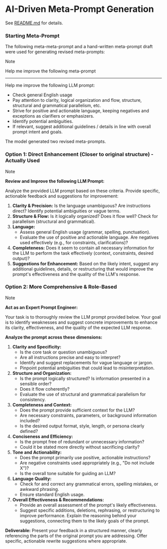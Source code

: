 # AI-Driven Meta-Prompt Generation

See [README.md](README.md) for details.

### Starting Meta-Prompt

The following meta-meta-prompt and a hand-written meta-prompt draft were used for generating revised meta-prompts:

>[!Note]
>
>Help me improve the following meta-prompt
>
>---
>
>Help me improve the following LLM prompt:
>- Check general English usage
>- Pay attention to clarity, logical organization and flow, structure, structural and grammatical parallelism, etc.
>- Strive for positive and actionable language, keeping negatives and exceptions as clarifiers or emphasizers.
>- Identify potential ambiguities.
>- If relevant, suggest additional guidelines / details in line with overall prompt intent and goals.

The model generated two revised meta-prompts.

### Option 1: Direct Enhancement (Closer to original structure) - Actually Used

>[!Note]
>
> **Review and Improve the following LLM Prompt:**  
>
>Analyze the provided LLM prompt based on these criteria. Provide specific, actionable feedback and suggestions for improvement:  
>1. **Clarity & Precision:** Is the language unambiguous? Are instructions direct? Identify potential ambiguities or vague terms.  
>2. **Structure & Flow:** Is it logically organized? Does it flow well? Check for parallelism (structural and grammatical).  
>3. **Language:**  
>    * Assess general English usage (grammar, spelling, punctuation).  
>    * Evaluate the use of positive and actionable language. Are negatives used effectively (e.g., for constraints, clarifications)?  
>1. **Completeness:** Does it seem to contain all necessary information for the LLM to perform the task effectively (context, constraints, desired output)?  
>2. **Suggestions for Enhancement:** Based on the likely intent, suggest any additional guidelines, details, or restructuring that would improve the prompt's effectiveness and the quality of the LLM's response.

### Option 2: More Comprehensive & Role-Based

>[!Note]
>
>**Act as an Expert Prompt Engineer:**
>
>Your task is to thoroughly review the LLM prompt provided below. Your goal is to identify weaknesses and suggest concrete improvements to enhance its clarity, effectiveness, and the quality of the expected LLM response.
>
>**Analyze the prompt across these dimensions:**
>1. **Clarity and Specificity:**
>    * Is the core task or question unambiguous?
>    * Are all instructions precise and easy to interpret?
>    * Identify and suggest replacements for vague language or jargon.
>    * Pinpoint potential ambiguities that could lead to misinterpretation.
>2. **Structure and Organization:**
>    * Is the prompt logically structured? Is information presented in a sensible order?
>    * Does it flow coherently?
>    * Evaluate the use of structural and grammatical parallelism for consistency.
>3. **Completeness and Context:**
>    * Does the prompt provide sufficient context for the LLM?
>    * Are necessary constraints, parameters, or background information included?
>    * Is the desired output format, style, length, or persona clearly defined?
>4. **Conciseness and Efficiency:**
>    * Is the prompt free of redundant or unnecessary information?
>    * Could it be stated more directly without sacrificing clarity?
>5. **Tone and Actionability:**
>    * Does the prompt primarily use positive, actionable instructions?
>    * Are negative constraints used appropriately (e.g., "Do not include X")?
>    * Is the overall tone suitable for guiding an LLM?
>6. **Language Quality:**
>    * Check for and correct any grammatical errors, spelling mistakes, or awkward phrasing.
>    * Ensure standard English usage.
>7. **Overall Effectiveness & Recommendations:**
>    * Provide an overall assessment of the prompt's likely effectiveness.
>    * Suggest specific additions, deletions, rephrasing, or restructuring to improve performance. Explain the reasoning behind your suggestions, connecting them to the likely goals of the prompt.
>
>**Deliverable:**
>Present your feedback in a structured manner, clearly referencing the parts of the original prompt you are addressing. Offer specific, actionable rewrite suggestions where appropriate.


